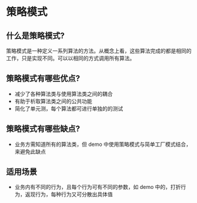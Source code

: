 # 策略模式

## 什么是策略模式?
策略模式是一种定义一系列算法的方法。从概念上看，这些算法完成的都是相同的工作，只是实现不同。可以以相同的方式调用所有算法。

## 策略模式有哪些优点?
* 减少了各种算法类与使用算法类之间的耦合
* 有助于析取算法类之间的公共功能
* 简化了单元测，每个算法都可进行单独的的测试

## 策略模式有哪些缺点?
* 业务方需知道所有的算法类，但 demo 中使用策略模式与简单工厂模式结合，来避免此缺点

## 适用场景
* 业务内有不同的行为，且每个行为可有不同的参数，如 demo 中的，打折行为，返现行为，每种行为又可分散出具体值






